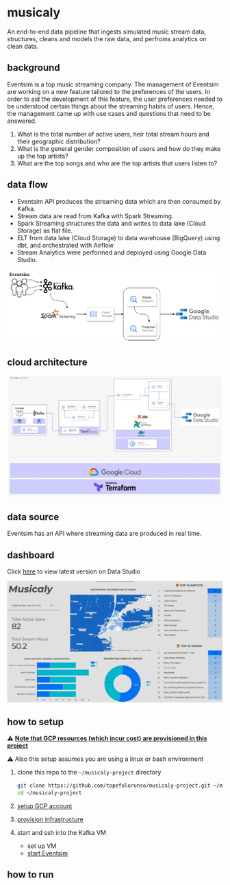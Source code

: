 # musicaly

An end-to-end data pipeline that ingests simulated music stream data, structures, cleans and models the raw data, and perfroms analytics on clean data.

## background

Eventsim is a top music streaming company. The management of Eventsim are working on a new feature tailored to the preferences of the users. In order to aid the development of this feature, the user preferences needed to be understood certain things about the streaming habits of users. Hence, the management came up with use cases and questions that need to be answered.

1. What is the total number of active users, heir total stream hours and their geographic distribution?
2. What is the general gender composition of users and how do they make up the top artists?
3. What are the top songs and who are the top artists that users listen to?


## data flow

* Eventsim API produces the streaming data which are then consumed by Kafka.
* Stream data are read from Kafka with Spark Streaming.
* Spark Streaming structures the data and writes to data lake (Cloud Storage) as flat file.
* ELT from data lake (Cloud Storage) to data warehouse (BigQuery) using dbt, and orchestrated with Airflow
* Stream Analytics were performed and deployed using Google Data Studio.
  
<img src="images/data_flow.png">


## cloud architecture

<img src="images/cloud_arch.png">



## data source
Eventsim has an API where streaming data are produced in real time.

## dashboard

Click [here](https://datastudio.google.com/embed/reporting/1085eb37-b359-4613-90e2-71e54a82ff87/page/vYvuC) to view latest version on Data Studio

<img src="images/dashboard.png">


## how to setup
:warning: [**Note that GCP resources (which incur cost) are provisioned in this project**](https://cloud.google.com/pricing)

:warning: Also this setup assumes you are using a linux or bash environment

1. clone this repo to the `~/musicaly-project` directory

      ```bash
      git clone https://github.com/topefolorunso/musicaly-project.git ~/musicaly-project && \
      cd ~/musicaly-project
      ```
2. [setup GCP account](gcp/README.md)
3. [provision infrastructure](terraform/README.md)
4. start and ssh into the Kafka VM
   * set up VM
   * [start Eventsim](eventsim/README.md)

## how to run
